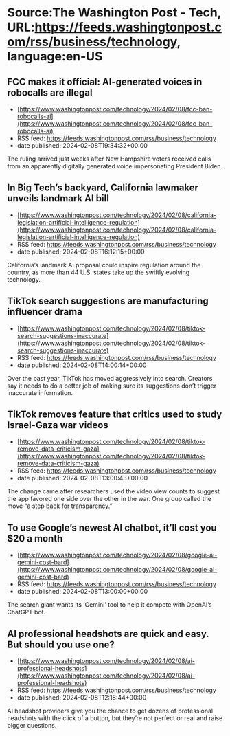 # Source:The Washington Post - Tech, URL:https://feeds.washingtonpost.com/rss/business/technology, language:en-US

## FCC makes it official: AI-generated voices in robocalls are illegal
 - [https://www.washingtonpost.com/technology/2024/02/08/fcc-ban-robocalls-ai](https://www.washingtonpost.com/technology/2024/02/08/fcc-ban-robocalls-ai)
 - RSS feed: https://feeds.washingtonpost.com/rss/business/technology
 - date published: 2024-02-08T19:34:32+00:00

The ruling arrived just weeks after New Hampshire voters received calls from an apparently digitally generated voice impersonating President Biden.

## In Big Tech’s backyard, California lawmaker unveils landmark AI bill
 - [https://www.washingtonpost.com/technology/2024/02/08/california-legislation-artificial-intelligence-regulation](https://www.washingtonpost.com/technology/2024/02/08/california-legislation-artificial-intelligence-regulation)
 - RSS feed: https://feeds.washingtonpost.com/rss/business/technology
 - date published: 2024-02-08T16:12:15+00:00

California’s landmark AI proposal could inspire regulation around the country, as more than 44 U.S. states take up the swiftly evolving technology.

## TikTok search suggestions are manufacturing influencer drama
 - [https://www.washingtonpost.com/technology/2024/02/08/tiktok-search-suggestions-inaccurate](https://www.washingtonpost.com/technology/2024/02/08/tiktok-search-suggestions-inaccurate)
 - RSS feed: https://feeds.washingtonpost.com/rss/business/technology
 - date published: 2024-02-08T14:00:14+00:00

Over the past year, TikTok has moved aggressively into search. Creators say it needs to do a better job of making sure its suggestions don’t trigger inaccurate information.

## TikTok removes feature that critics used to study Israel-Gaza war videos
 - [https://www.washingtonpost.com/technology/2024/02/08/tiktok-remove-data-criticism-gaza](https://www.washingtonpost.com/technology/2024/02/08/tiktok-remove-data-criticism-gaza)
 - RSS feed: https://feeds.washingtonpost.com/rss/business/technology
 - date published: 2024-02-08T13:00:43+00:00

The change came after researchers used the video view counts to suggest the app favored one side over the other in the war. One group called the move “a step back for transparency.”

## To use Google’s newest AI chatbot, it’ll cost you $20 a month
 - [https://www.washingtonpost.com/technology/2024/02/08/google-ai-gemini-cost-bard](https://www.washingtonpost.com/technology/2024/02/08/google-ai-gemini-cost-bard)
 - RSS feed: https://feeds.washingtonpost.com/rss/business/technology
 - date published: 2024-02-08T13:00:00+00:00

The search giant wants its ‘Gemini’ tool to help it compete with OpenAI’s ChatGPT bot.

## AI professional headshots are quick and easy. But should you use one?
 - [https://www.washingtonpost.com/technology/2024/02/08/ai-professional-headshots](https://www.washingtonpost.com/technology/2024/02/08/ai-professional-headshots)
 - RSS feed: https://feeds.washingtonpost.com/rss/business/technology
 - date published: 2024-02-08T12:18:44+00:00

AI headshot providers give you the chance to get dozens of professional headshots with the click of a button, but they’re not perfect or real and raise bigger questions.

